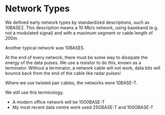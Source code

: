 # Network Types

We defined early network types by standardized descriptions, such as 10BASE2. This description means a 10 Mb/s network, using baseband (e.g. not a modulated signal) and with a maximum segment or cable length of 200m.&#x20;

Another typical network was 10BASE5.

At the end of every network, there must be some way to dissipate the energy of the data pulses. We use a resistor to do this, known as a terminator. Without a terminator, a network cable will not work, data bits will bounce back from the end of the cable like radar pulses!

Where we use twisted pair cables, the networks were 10BASE-T.

We still use this terminology.

* A modern office network will be 1000BASE-T
* My most recent data centre work used 25GBASE-T and 100GBASE-T
